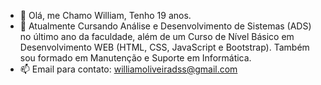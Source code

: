 - 👋 Olá, me Chamo William, Tenho 19 anos.
- 🌱 Atualmente Cursando Análise e Desenvolvimento de Sistemas (ADS) no último ano da faculdade, além de um Curso de Nível Básico em Desenvolvimento WEB (HTML, CSS, JavaScript e Bootstrap). Também sou formado em Manutenção e Suporte em Informática.
- 📫 Email para contato: williamoliveiradss@gmail.com

